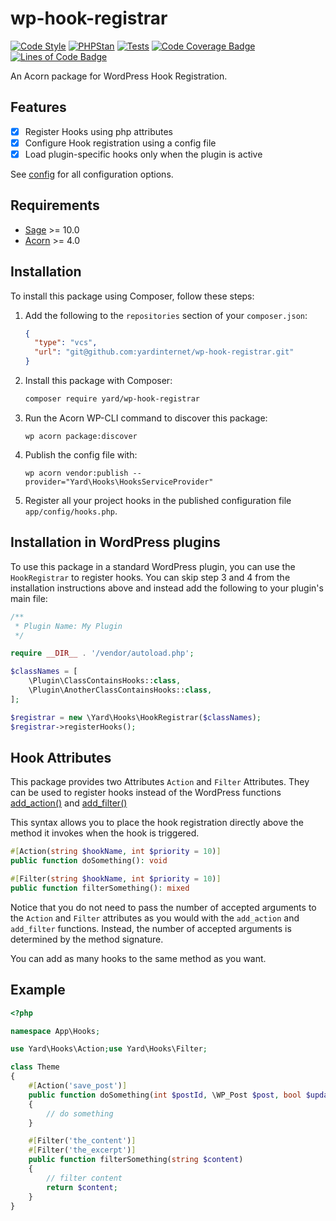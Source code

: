 # wp-hook-registrar

[![Code Style](https://github.com/yardinternet/hooks/actions/workflows/format-php.yml/badge.svg?no-cache)](https://github.com/yardinternet/hooks/actions/workflows/format-php.yml)
[![PHPStan](https://github.com/yardinternet/hooks/actions/workflows/phpstan.yml/badge.svg?no-cache)](https://github.com/yardinternet/hooks/actions/workflows/phpstan.yml)
[![Tests](https://github.com/yardinternet/hooks/actions/workflows/run-tests.yml/badge.svg?no-cache)](https://github.com/yardinternet/hooks/actions/workflows/run-tests.yml)
[![Code Coverage Badge](https://github.com/yardinternet/hooks/blob/badges/coverage.svg)](https://github.com/yardinternet/hooks/actions/workflows/badges.yml)
[![Lines of Code Badge](https://github.com/yardinternet/hooks/blob/badges/lines-of-code.svg)](https://github.com/yardinternet/hooks/actions/workflows/badges.yml)

An Acorn package for WordPress Hook Registration.

## Features

- [x] Register Hooks using php attributes
- [x] Configure Hook registration using a config file
- [x] Load plugin-specific hooks only when the plugin is active

See [config](./config/hooks.php) for all configuration options.

## Requirements

- [Sage](https://github.com/roots/sage) >= 10.0
- [Acorn](https://github.com/roots/acorn) >= 4.0

## Installation

To install this package using Composer, follow these steps:

1. Add the following to the `repositories` section of your `composer.json`:

    ```json
    {
      "type": "vcs",
      "url": "git@github.com:yardinternet/wp-hook-registrar.git"
    }
    ```

2. Install this package with Composer:

    ```sh
    composer require yard/wp-hook-registrar
    ```

3. Run the Acorn WP-CLI command to discover this package:

    ```shell
    wp acorn package:discover
    ```

4. Publish the config file with:

   ```shell
   wp acorn vendor:publish --provider="Yard\Hooks\HooksServiceProvider"
   ```

5. Register all your project hooks in the published configuration file `app/config/hooks.php`.

## Installation in WordPress plugins

To use this package in a standard WordPress plugin, you can use the `HookRegistrar` to register hooks.
You can skip step 3 and 4 from the installation instructions above and instead add the following to your plugin's
main file:

```php
/**
 * Plugin Name: My Plugin
 */

require __DIR__ . '/vendor/autoload.php';

$classNames = [
    \Plugin\ClassContainsHooks::class,
    \Plugin\AnotherClassContainsHooks::class,
];

$registrar = new \Yard\Hooks\HookRegistrar($classNames);
$registrar->registerHooks();
```

## Hook Attributes

This package provides two Attributes `Action` and `Filter` Attributes. They can be used to register hooks instead of the
WordPress functions [add_action()](https://developer.wordpress.org/reference/functions/add_action/) and [add_filter()](https://developer.wordpress.org/reference/functions/add_filter/)

This syntax allows you to place the hook registration directly above the method it invokes when the hook is triggered.

```php
#[Action(string $hookName, int $priority = 10)]
public function doSomething(): void
```

```php
#[Filter(string $hookName, int $priority = 10)]
public function filterSomething(): mixed
```

Notice that you do not need to pass the number of accepted arguments to the `Action` and `Filter` attributes as you would
with the `add_action` and `add_filter` functions. Instead, the number of accepted arguments is determined by the method
signature.

You can add as many hooks to the same method as you want.

## Example

```php
<?php

namespace App\Hooks;

use Yard\Hooks\Action;use Yard\Hooks\Filter;

class Theme
{
    #[Action('save_post')]
    public function doSomething(int $postId, \WP_Post $post, bool $update): string
    {
        // do something
    }

    #[Filter('the_content')]
    #[Filter('the_excerpt')]
    public function filterSomething(string $content)
    {
        // filter content
        return $content;
    }
}
```
